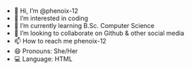 - 👋 Hi, I’m @phenoix-12
- 👀 I’m interested in coding 
- 🌱 I’m currently learning B.Sc. Computer Science 
- 💞️ I’m looking to collaborate on Github & other social media 
- 📫 How to reach me phenoix-12
- 😄 Pronouns: She/Her
- 💻 Language: HTML 
<!---
phenoix-12/phenoix-12 is a ✨ special ✨ repository because its `README.md` (this file) appears on your GitHub profile.
You can click the Preview link to take a look at your changes.
--->
